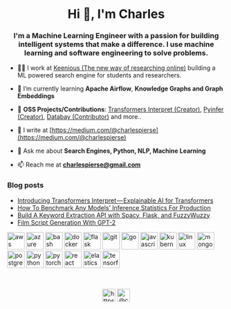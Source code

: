 <h1 align="center">Hi 👋, I'm Charles</h1>
<h3 align="center">I'm a Machine Learning Engineer with a passion for building intelligent systems that make a difference. I use machine learning and software engineering to solve problems.</h3>

- 👨‍💻 I work at [Keenious (The new way of researching online)](https://keenious.com/) building a ML powered search engine for students and researchers. 

- 🌱 I’m currently learning **Apache Airflow**, **Knowledge Graphs and Graph Embeddings**

- 🤝 **OSS Projects/Contributions**:  [Transformers Interpret (Creator)](https://github.com/cdpierse/transformers-interpret), [Pyinfer (Creator)](https://github.com/cdpierse/pyinfer), [Databay (Contributor)](https://github.com/Voyz/databay) and more..

- 📝 I write at [https://medium.com/@charlespierse](https://medium.com/@charlespierse)

- 💬 Ask me about **Search Engines, Python, NLP, Machine Learning**

- 📫 Reach me at **charlespierse@gmail.com**

### Blog posts
<!-- BLOG-POST-LIST:START -->
- [Introducing Transformers Interpret — Explainable AI for Transformers](https://towardsdatascience.com/introducing-transformers-interpret-explainable-ai-for-transformers-890a403a9470?source=rss-1efa9a37c582------2)
- [How To Benchmark Any Models’ Inference Statistics For Production](https://towardsdatascience.com/how-to-benchmark-any-models-inference-statistics-for-production-906f6816d01b?source=rss-1efa9a37c582------2)
- [Build A Keyword Extraction API with Spacy, Flask, and FuzzyWuzzy](https://towardsdatascience.com/build-a-keyword-extraction-api-with-spacy-flask-and-fuzzywuzzy-4909d7ffc105?source=rss-1efa9a37c582------2)
- [Film Script Generation With GPT-2](https://towardsdatascience.com/film-script-generation-with-gpt-2-58601b00d371?source=rss-1efa9a37c582------2)
<!-- BLOG-POST-LIST:END -->


<p align="left"><img src="https://www.vectorlogo.zone/logos/amazon_aws/amazon_aws-icon.svg" alt="aws" width="40" height="40"/>
 <img src="https://www.vectorlogo.zone/logos/microsoft_azure/microsoft_azure-icon.svg" alt="azure" width="40" height="40"/>
 <img src="https://www.vectorlogo.zone/logos/gnu_bash/gnu_bash-icon.svg" alt="bash" width="40" height="40"/> <img src="https://www.vectorlogo.zone/logos/docker/docker-icon.svg" alt="docker" width="40" height="40"/> <img src="https://www.vectorlogo.zone/logos/pocoo_flask/pocoo_flask-icon.svg" alt="flask" width="40" height="40"/> <img src="https://www.vectorlogo.zone/logos/git-scm/git-scm-icon.svg" alt="git" width="40" height="40"/> <img src="https://www.vectorlogo.zone/logos/golang/golang-vertical.svg" alt="go" width="40" height="40"/> <img src="https://www.vectorlogo.zone/logos/javascript/javascript-icon.svg" alt="javascript" width="40" height="40"/> <img src="https://www.vectorlogo.zone/logos/kubernetes/kubernetes-icon.svg" alt="kubernetes" width="40" height="40"/> <img src="https://www.vectorlogo.zone/logos/linux/linux-icon.svg" alt="linux" width="40" height="40"/> <img src="https://www.vectorlogo.zone/logos/mongodb/mongodb-icon.svg" alt="mongodb" width="40" height="40"/> <img src="https://www.vectorlogo.zone/logos/postgresql/postgresql-icon.svg" alt="postgresql" width="40" height="40"/> <img src="https://www.vectorlogo.zone/logos/python/python-icon.svg" alt="python" width="40" height="40"/> <img src="https://www.vectorlogo.zone/logos/pytorch/pytorch-icon.svg" alt="pytorch" width="40" height="40"/> <img src="https://www.vectorlogo.zone/logos/reactjs/reactjs-icon.svg" alt="react" width="40" height="40"/>
 <img src="https://www.vectorlogo.zone/logos/elastic/elastic-icon.svg" alt="elasticsearch" width="40" height="40"/>
 <img src="https://www.vectorlogo.zone/logos/tensorflow/tensorflow-icon.svg" alt="tensorflow" width="40" height="40"/></p><p>&nbsp;</p>


<p align="center">
<a href="https://linkedin.com/in/https://www.linkedin.com/in/charles-pierse/" target="blank"><img align="center" src="https://cdn.jsdelivr.net/npm/simple-icons@3.0.1/icons/linkedin.svg" alt="https://www.linkedin.com/in/charles-pierse/" height="30" width="30" /></a>
<a href="https://medium.com/@charlespierse" target="blank"><img align="center" src="https://cdn.jsdelivr.net/npm/simple-icons@3.0.1/icons/medium.svg" alt="@charlespierse" height="30" width="30" /></a>
</p>

